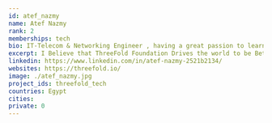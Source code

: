 ```yaml
---
id: atef_nazmy
name: Atef Nazmy
rank: 2
memberships: tech
bio: IT-Telecom & Networking Engineer , having a great passion to learn more about new technologies
excerpt: I Believe that ThreeFold Foundation Drives the world to be Better and Greener
linkedin: https://www.linkedin.com/in/atef-nazmy-2521b2134/
websites: https://threefold.io/
image: ./atef_nazmy.jpg
project_ids: threefold_tech
countries: Egypt
cities: 
private: 0
---
```

